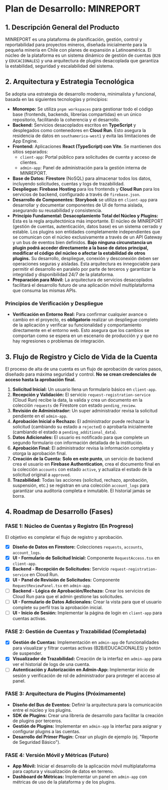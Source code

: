 # Plan de Desarrollo: MINREPORT

## 1. Descripción General del Producto

MINREPORT es una plataforma de planificación, gestión, control y reportabilidad para proyectos mineros, diseñada inicialmente para la pequeña minería en Chile con planes de expansión a Latinoamérica. El núcleo de la plataforma es un sistema dinámico de gestión de cuentas (`B2B` y `EDUCACIONALES`) y una arquitectura de plugins desacoplada que garantiza la estabilidad, seguridad y escalabilidad del sistema.

## 2. Arquitectura y Estrategia Tecnológica

Se adopta una estrategia de desarrollo moderna, minimalista y funcional, basada en las siguientes tecnologías y principios:

-   **Monorepo:** Se utiliza `pnpm workspaces` para gestionar todo el código base (frontends, backends, librerías compartidas) en un único repositorio, facilitando la coherencia y el desarrollo.
-   **Backend:** Servicios desacoplados escritos en **TypeScript** y desplegados como contenedores en **Cloud Run**. Esto asegura la residencia de datos en `southamerica-west1` y evita las limitaciones de App Engine.
-   **Frontend:** Aplicaciones **React (TypeScript) con Vite**. Se mantienen dos sitios separados:
    -   `client-app`: Portal público para solicitudes de cuenta y acceso de clientes.
    -   `admin-app`: Panel de administración para la gestión interna de MINREPORT.
-   **Base de Datos:** **Firestore** (NoSQL) para almacenar todos los datos, incluyendo solicitudes, cuentas y logs de trazabilidad.
-   **Despliegue:** **Firebase Hosting** para los frontends y **Cloud Run** para los servicios de backend, configurado a través de `firebase.json`.
-   **Desarrollo de Componentes:** **Storybook** se utiliza en `client-app` para desarrollar y documentar componentes de UI de forma aislada, asegurando su reusabilidad y consistencia.
-   **Principio Fundamental: Desacoplamiento Total del Núcleo y Plugins:** Esta es la regla arquitectónica más importante. El núcleo de MINREPORT (gestión de cuentas, autenticación, datos base) es un sistema cerrado y estable. Los plugins son entidades completamente independientes que se comunican con el núcleo exclusivamente a través de un API Gateway y un bus de eventos bien definidos. **Bajo ninguna circunstancia un plugin podrá acceder directamente a la base de datos principal, modificar el código del núcleo o afectar la estabilidad de otros plugins.** Su desarrollo, despliegue, conexión y desconexión deben ser operaciones seguras y aisladas. Esta arquitectura es innegociable para permitir el desarrollo en paralelo por parte de terceros y garantizar la integridad y disponibilidad 24/7 de la plataforma.
-   **Preparación para Móvil:** La arquitectura de servicios desacoplados facilitará el desarrollo futuro de una aplicación móvil multiplataforma que consuma las mismas APIs.

### Principios de Verificación y Despliegue
-   **Verificación en Entorno Real:** Para confirmar cualquier avance o cambio en el proyecto, es **obligatorio** realizar un despliegue completo de la aplicación y verificar su funcionalidad y comportamiento directamente en el entorno web. Esto asegura que los cambios se comportan como se espera en un escenario de producción y y que no hay regresiones o problemas de integración.

## 3. Flujo de Registro y Ciclo de Vida de la Cuenta

El proceso de alta de una cuenta es un flujo de aprobación de varios pasos, diseñado para máxima seguridad y control. **No se crean credenciales de acceso hasta la aprobación final.**

1.  **Solicitud Inicial:** Un usuario llena un formulario básico en `client-app`.
2.  **Recepción y Validación:** El servicio `request-registration-service` (Cloud Run) recibe la data, la valida y crea un documento en la colección `requests` de Firestore con estado `pending_review`.
3.  **Revisión de Administrador:** Un super administrador revisa la solicitud pendiente en el `admin-app`.
4.  **Aprobación Inicial o Rechazo:** El administrador puede rechazar la solicitud (cambiando su estado a `rejected`) o aprobarla inicialmente (cambiando el estado a `pending_additional_data`).
5.  **Datos Adicionales:** El usuario es notificado para que complete un segundo formulario con información detallada de la institución.
6.  **Aprobación Final:** El administrador revisa la información completa y otorga la aprobación final.
7.  **Creación de la Cuenta:** **Solo en este punto**, un servicio de backend crea el usuario en **Firebase Authentication**, crea el documento final en la colección `accounts` con estado `active`, y actualiza el estado de la solicitud original a `approved`.
8.  **Trazabilidad:** Todas las acciones (solicitud, rechazo, aprobación, suspensión, etc.) se registran en una colección `account_logs` para garantizar una auditoría completa e inmutable. El historial jamás se borra.

## 4. Roadmap de Desarrollo (Fases)

### FASE 1: Núcleo de Cuentas y Registro (En Progreso)

El objetivo es completar el flujo de registro y aprobación.

-   [x] **Diseño de Datos en Firestore:** Colecciones `requests`, `accounts`, `account_logs`.
-   [x] **UI - Formulario de Solicitud Inicial:** Componente `RequestAccess.tsx` en `client-app`.
-   [x] **Backend - Recepción de Solicitudes:** Servicio `request-registration-service` en Cloud Run.
-   [x] **UI - Panel de Revisión de Solicitudes:** Componente `RequestReviewPanel.tsx` en `admin-app`.
-   [ ] **Backend - Lógica de Aprobación/Rechazo:** Crear los servicios de Cloud Run para que el admin gestione las solicitudes.
-   [ ] **UI - Formulario de Datos Adicionales:** Crear la vista para que el usuario complete su perfil tras la aprobación inicial.
-   [ ] **UI - Inicio de Sesión:** Implementar la página de login en `client-app` para cuentas activas.

### FASE 2: Gestión de Cuentas y Trazabilidad (Completada)

-   [x] **Gestión de Cuentas:** Implementación en `admin-app` de funcionalidades para visualizar y filtrar cuentas activas (B2B/EDUCACIONALES) y botón de suspender.
-   [x] **Visualizador de Trazabilidad:** Creación de la interfaz en `admin-app` para ver el historial de logs de una cuenta.
-   [ ] **Autenticación y Autorización en Admin-App:** Implementar inicio de sesión y verificación de rol de administrador para proteger el acceso al panel.

### FASE 3: Arquitectura de Plugins (Próximamente)

-   **Diseño del Bus de Eventos:** Definir la arquitectura para la comunicación entre el núcleo y los plugins.
-   **SDK de Plugins:** Crear una librería de desarrollo para facilitar la creación de plugins por terceros.
-   **Gestión de Plugins:** Implementar en `admin-app` la interfaz para asignar y configurar plugins a las cuentas.
-   **Desarrollo del Primer Plugin:** Crear un plugin de ejemplo (ej. "Reporte de Seguridad Básico").

### FASE 4: Versión Móvil y Métricas (Futuro)

-   **App Móvil:** Iniciar el desarrollo de la aplicación móvil multiplataforma para captura y visualización de datos en terreno.
-   **Dashboard de Métricas:** Implementar un panel en `admin-app` con métricas de uso de la plataforma y de los plugins.